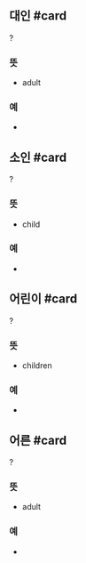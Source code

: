 ## 대인 #card
?
### 뜻
- adult
### 예
-
<!--SR:!2026-01-23,325,290-->

## 소인 #card
?
### 뜻
- child
### 예
-
<!--SR:!2025-03-27,95,248-->

## 어린이 #card
?
### 뜻
- children
### 예
-
<!--SR:!2026-04-01,388,292-->

## 어른 #card
?
### 뜻
- adult
### 예
-
<!--SR:!2025-03-11,138,290-->

